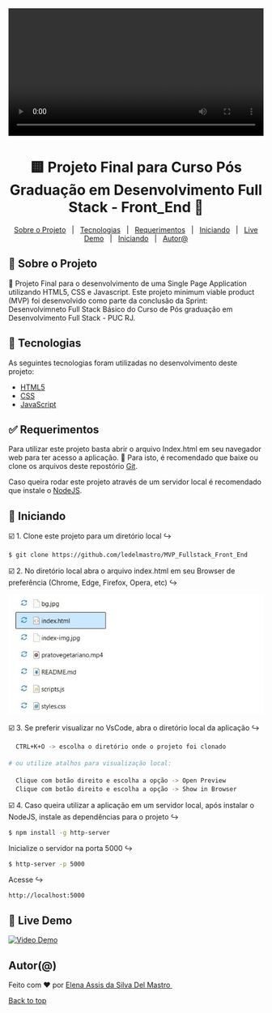 <div align="center" id="top"> 
  <video width="100%" controls>
    <source src="https://www.canva.com/design/DAGR5JXlqNE/N0aLlqvs9G5gCsq1Q9A_9g/watch?utm_content=DAGR5JXlqNE&utm_campaign=designshare&utm_medium=link&utm_source=editor" alt="Demo_Front_End" />

  &#xa0;
</div>

<h1 align="center">🟨	Projeto Final para Curso Pós Graduação em Desenvolvimento Full Stack - Front_End 🚀 </h1>

<p align="center">
  <a href="#memo-Sobre-o-Projeto">Sobre o Projeto</a> &#xa0; | &#xa0; 
  <a href="#rocket-Tecnologias">Tecnologias</a> &#xa0; | &#xa0;
  <a href="#white_check_mark-Requerimentos">Requerimentos</a> &#xa0; | &#xa0;
  <a href="#checkered_flag-Iniciando">Iniciando</a> &#xa0; | &#xa0;
  <a href="#dragon_face-Live-Demo">Live Demo</a> &#xa0; | &#xa0;
  <a href="#Autor(@)">Iniciando</a> &#xa0; | &#xa0;
  <a href="https://github.com/ledelmastro" target="_blank">Autor@</a>
</p>


## :memo: Sobre o Projeto ##

🔸 Projeto Final para o desenvolvimento de uma Single Page Application utilizando HTML5, CSS e Javascript. Este projeto minimum viable product (MVP) foi desenvolvido como parte da conclusão da Sprint: Desenvolvimneto Full Stack Básico do Curso de Pós graduação em Desenvolvimento Full Stack - PUC RJ.

## :rocket: Tecnologias ##

As seguintes tecnologias foram utilizadas no desenvolvimento deste projeto:

- [HTML5](https://html.spec.whatwg.org/)
- [CSS](https://developer.mozilla.org/en-US/docs/Web/CSS)
- [JavaScript](https://developer.mozilla.org/en-US/docs/Web/javascript)

## :white_check_mark: Requerimentos ##

Para utilizar este projeto basta abrir o arquivo Index.html em seu navegador web para ter acesso a aplicação. 🏁
Para isto, é recomendado que baixe ou clone os arquivos deste repostório [Git](https://github.com/ledelmastro/MVP_Fullstack_Front_End/).

Caso queira rodar este projeto através de um servidor local é recomendado que instale o [NodeJS](https://nodejs.org/en/).

## :checkered_flag: Iniciando ##


☑️ 1. Clone este projeto para um diretório local ↪️
~~~bash   
$ git clone https://github.com/ledelmastro/MVP_Fullstack_Front_End 
~~~

☑️ 2. No diretório local abra o arquivo index.html em seu Browser de preferência (Chrome, Edge, Firefox, Opera, etc) ↪️

<img alt="Index Tutorial" src="https://github.com/ledelmastro/MVP_Fullstack_Front_End/blob/main/index_img.jpg?raw=true" />

☑️ 3. Se preferir visualizar no VsCode, abra o diretório local da aplicação ↪️
~~~bash  
  CTRL+K+O -> escolha o diretório onde o projeto foi clonado 

# ou utilize atalhos para visualização local:

  Clique com botão direito e escolha a opção -> Open Preview
  Clique com botão direito e escolha a opção -> Show in Browser
  ~~~

☑️ 4. Caso queira utilizar a aplicação em um servidor local, após instalar o NodeJS, instale as dependências para o projeto ↪️
~~~bash  
$ npm install -g http-server
~~~
Inicialize o servidor na porta 5000 ↪️
~~~bash  
$ http-server -p 5000
~~~
Acesse ↪️
~~~bash  
http://localhost:5000
~~~ 

## :dragon_face: Live Demo ##

[![Video Demo](https://www.canva.com/design/DAGR5JXlqNE/N0aLlqvs9G5gCsq1Q9A_9g/watch?utm_content=DAGR5JXlqNE&utm_campaign=designshare&utm_medium=link&utm_source=editor)](https://www.canva.com/design/DAGR5JXlqNE/N0aLlqvs9G5gCsq1Q9A_9g/watch?utm_content=DAGR5JXlqNE&utm_campaign=designshare&utm_medium=link&utm_source=editor)


## Autor(@) ##

Feito com :heart: por <a href="https://github.com/ledelmastro" target="_blank">Elena Assis da Silva Del Mastro </a>
&#xa0;

<a href="#top">Back to top</a>
